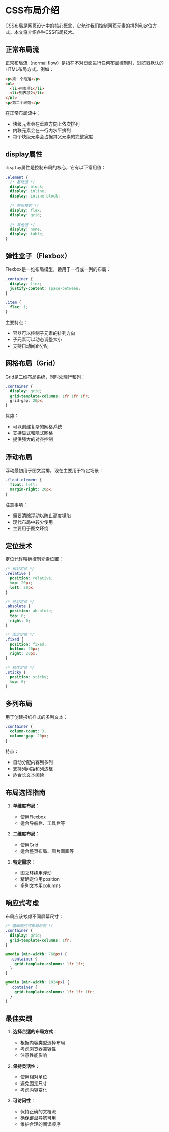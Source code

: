 # CSS布局介绍

CSS布局是网页设计中的核心概念，它允许我们控制网页元素的排列和定位方式。本文将介绍各种CSS布局技术。

## 正常布局流

正常布局流（normal flow）是指在不对页面进行任何布局控制时，浏览器默认的HTML布局方式。例如：

```html
<p>第一个段落</p>
<ul>
  <li>列表项1</li>
  <li>列表项2</li>
</ul>
<p>第二个段落</p>
```

在正常布局流中：
- 块级元素会在垂直方向上依次排列
- 内联元素会在一行内水平排列
- 每个块级元素会占据其父元素的完整宽度

## display属性

`display`属性是控制布局的核心，它有以下常用值：

```css
.element {
  /* 基础值 */
  display: block;
  display: inline;
  display: inline-block;
  
  /* 布局模式 */
  display: flex;
  display: grid;
  
  /* 其他值 */
  display: none;
  display: table;
}
```

## 弹性盒子（Flexbox）

Flexbox是一维布局模型，适用于一行或一列的布局：

```css
.container {
  display: flex;
  justify-content: space-between;
}

.item {
  flex: 1;
}
```

主要特点：
- 容器可以控制子元素的排列方向
- 子元素可以动态调整大小
- 支持自动间距分配

## 网格布局（Grid）

Grid是二维布局系统，同时处理行和列：

```css
.container {
  display: grid;
  grid-template-columns: 1fr 1fr 1fr;
  grid-gap: 20px;
}
```

优势：
- 可以创建复杂的网格系统
- 支持显式和隐式网格
- 提供强大的对齐控制

## 浮动布局

浮动最初用于图文混排，现在主要用于特定场景：

```css
.float-element {
  float: left;
  margin-right: 20px;
}
```

注意事项：
- 需要清除浮动以防止高度塌陷
- 现代布局中较少使用
- 主要用于图文环绕

## 定位技术

定位允许精确控制元素位置：

```css
/* 相对定位 */
.relative {
  position: relative;
  top: 20px;
  left: 20px;
}

/* 绝对定位 */
.absolute {
  position: absolute;
  top: 0;
  right: 0;
}

/* 固定定位 */
.fixed {
  position: fixed;
  bottom: 20px;
  right: 20px;
}

/* 粘性定位 */
.sticky {
  position: sticky;
  top: 0;
}
```

## 多列布局

用于创建报纸样式的多列文本：

```css
.container {
  column-count: 3;
  column-gap: 20px;
}
```

特点：
- 自动分配内容到多列
- 支持列间距和列边框
- 适合长文本阅读

## 布局选择指南

1. **单维度布局**：
   - 使用Flexbox
   - 适合导航栏、工具栏等

2. **二维度布局**：
   - 使用Grid
   - 适合整页布局、图片画廊等

3. **特定需求**：
   - 图文环绕用浮动
   - 精确定位用position
   - 多列文本用columns

## 响应式考虑

布局应该考虑不同屏幕尺寸：

```css
/* 基础响应式布局示例 */
.container {
  display: grid;
  grid-template-columns: 1fr;
}

@media (min-width: 768px) {
  .container {
    grid-template-columns: 1fr 1fr;
  }
}

@media (min-width: 1024px) {
  .container {
    grid-template-columns: 1fr 1fr 1fr;
  }
}
```

## 最佳实践

1. **选择合适的布局方式**：
   - 根据内容类型选择布局
   - 考虑浏览器兼容性
   - 注意性能影响

2. **保持灵活性**：
   - 使用相对单位
   - 避免固定尺寸
   - 考虑内容变化

3. **可访问性**：
   - 保持正确的文档流
   - 确保键盘导航可用
   - 维护合理的阅读顺序
